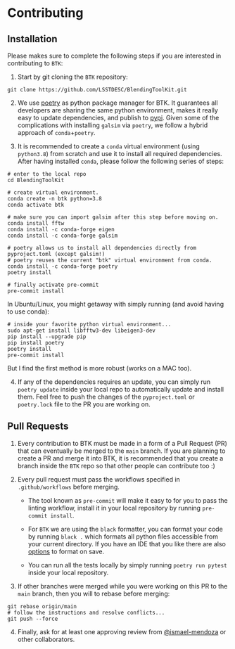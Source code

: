 # Contributing

## Installation

Please makes sure to complete the following steps if you are interested in contributing to `BTK`: 

1. Start by git cloning the `BTK` repository: 

```
git clone https://github.com/LSSTDESC/BlendingToolKit.git
```

2. We use [poetry](https://python-poetry.org) as python package manager for BTK. It guarantees all developers are sharing the same python environment, makes it really easy to update dependencies, and publish to [pypi](https://pypi.org). Given some of the complications with installing `galsim` via `poetry`, we follow a hybrid approach of `conda`+`poetry`. 

3. It is recommended to create a `conda` virtual environment (using `python3.8`) from scratch and use it to install all required dependencies. After having installed `conda`, please follow the following series of steps:

```
# enter to the local repo
cd BlendingToolKit

# create virtual environment.
conda create -n btk python=3.8
conda activate btk

# make sure you can import galsim after this step before moving on.
conda install fftw 
conda install -c conda-forge eigen
conda install -c conda-forge galsim 

# poetry allows us to install all dependencies directly from pyproject.toml (except galsim!)
# poetry reuses the current "btk" virtual environment from conda.
conda install -c conda-forge poetry
poetry install

# finally activate pre-commit 
pre-commit install
```

In Ubuntu/Linux, you might getaway with simply running (and avoid having to use conda):

```
# inside your favorite python virtual environment... 
sudo apt-get install libfftw3-dev libeigen3-dev
pip install --upgrade pip
pip install poetry
poetry install
pre-commit install
```

But I find the first method is more robust (works on a MAC too).

4. If any of the dependencies requires an update, you can simply run `poetry update` inside your local repo to automatically update and install them. Feel free to push the changes of the `pyproject.toml` or `poetry.lock` file to the PR you are working on.

## Pull Requests

1. Every contribution to BTK must be made in a form of a Pull Request (PR) that can eventually be merged to the `main` branch. If you are planning to create a PR and merge it into BTK, it is recommended that you create a branch inside the `BTK` repo so that other people can contribute too :)

2. Every pull request must pass the workflows specified in `.github/workflows` before merging. 

    - The tool known as `pre-commit` will make it easy to for you to pass the linting workflow, install it in your local repository by running `pre-commit install`.

    - For `BTK` we are using the `black` formatter, you can format your code by running `black .` which formats all python files accessible from your current directory. If you have an IDE that you like there are also [options](https://black.readthedocs.io/en/stable/editor_integration.html) to format on save.

    - You can run all the tests locally by simply running `poetry run pytest` inside your local repository.

3. If other branches were merged while you were working on this PR to the `main` branch, then you will to rebase before merging: 

```
git rebase origin/main
# follow the instructions and resolve conflicts...
git push --force
```

4. Finally, ask for at least one approving review from [@ismael-mendoza](https://github.com/ismael-mendoza) or other collaborators.
